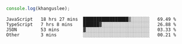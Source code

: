 ```js
console.log(khanguslee);
```

<!--START_SECTION:waka-->

```text
JavaScript   18 hrs 27 mins  █████████████████▒░░░░░░░   69.49 %
TypeScript   7 hrs 8 mins    ██████▓░░░░░░░░░░░░░░░░░░   26.88 %
JSON         53 mins         ▓░░░░░░░░░░░░░░░░░░░░░░░░   03.33 %
Other        3 mins          ░░░░░░░░░░░░░░░░░░░░░░░░░   00.21 %
```

<!--END_SECTION:waka-->

<!--
**khanguslee/khanguslee** is a ✨ _special_ ✨ repository because its `README.md` (this file) appears on your GitHub profile.

Here are some ideas to get you started:

- 🔭 I’m currently working on ...
- 🌱 I’m currently learning ...
- 👯 I’m looking to collaborate on ...
- 🤔 I’m looking for help with ...
- 💬 Ask me about ...
- 📫 How to reach me: ...
- 😄 Pronouns: ...
- ⚡ Fun fact: ...
-->
